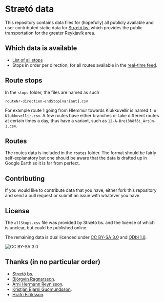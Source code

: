 # Strætó data

This repository contains data files for (hopefully) all publicly available and user contributed static data for [Strætó bs.][straeto] which provides the public transportation for the greater Reykjavík area.

## Which data is available

- [List of all stops](https://github.com/gudmundur/straeto-data/blob/master/stops/allStops.csv)
- Stops in order per direction, for all routes available in the [real-time feed][realtimefeed].

## Route stops

In the `stops` folder, the files are named as such 

	routeNr-direction-endStop[variant].csv

For example route 1 going from Hlemmur towards Klukkuvellir is named `1-A-Klukkuvellir.csv`. A few routes have either branches or take different routes at certain times a day, thus have a variant, such as `12-A-Breiðhöfði_Ártún-1.csv`.

## Routes

The routes data is included in the `routes` folder. The format should be fairly self-explanatory but one should be aware that the data is drafted up in Google Earth so it is far from perfect.

## Contributing

If you would like to contribute data that you have, either fork this repository and send a pull request or submit an issue with whatever you have.

## License

The `allStops.csv` file was provided by Strætó bs. and the license of which is unclear, but could be published online.

The remaining data is dual licenced under [CC BY-SA 3.0][cc-by-sa] and [ODbl 1.0][odbl].

![CC BY-SA 3.0](http://i.creativecommons.org/l/by-sa/3.0/80x15.png)

## Thanks (in no particular order)

* [Strætó bs.][straeto]
* [Björgvin Ragnarsson](https://github.com/nifgraup).
* [Árni Hermann Reynisson](https://github.com/arnihermann).
* [Kristján Bjarni Guðmundsson](https://market.android.com/details?id=is.taktu_straeto).
* [Hrafn Eiríksson](https://market.android.com/details?id=com.aldasoftware.bus).

[straeto]: http://www.straeto.is
[realtimefeed]: http://www.straeto.is/rauntimakort/
[cc-by-sa]: http://creativecommons.org/licenses/by-sa/3.0/
[odbl]: http://opendatacommons.org/licenses/odbl/summary/

